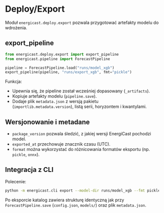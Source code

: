 # Deploy/Export

Moduł `energicast.deploy.export` pozwala przygotować artefakty modelu do wdrożenia.

## export_pipeline

```python
from energicast.deploy.export import export_pipeline
from energicast.pipeline import ForecastPipeline

pipeline = ForecastPipeline.load("runs/model_xgb")
export_pipeline(pipeline, "runs/export_xgb", fmt="pickle")
```

Funkcja:

- Upewnia się, że pipeline został wcześniej dopasowany (`_artifacts`).
- Kopiuje artefakty modelu (`pipeline.save`).
- Dodaje plik `metadata.json` z wersją pakietu (`importlib.metadata.version`), listą serii,
  horyzontem i kwantylami.

## Wersjonowanie i metadane

- `package_version` pozwala śledzić, z jakiej wersji EnergiCast pochodzi model.
- `exported_at` przechowuje znacznik czasu (UTC).
- `format` można wykorzystać do różnicowania formatów eksportu (np. `pickle`, `onnx`).

## Integracja z CLI

Polecenie:

```bash
python -m energicast.cli export --model-dir runs/model_xgb --fmt pickle --out runs/export_xgb
```

Po eksporcie katalog zawiera strukturę identyczną jak przy `ForecastPipeline.save`
(`config.json`, `models/`) oraz plik `metadata.json`.
